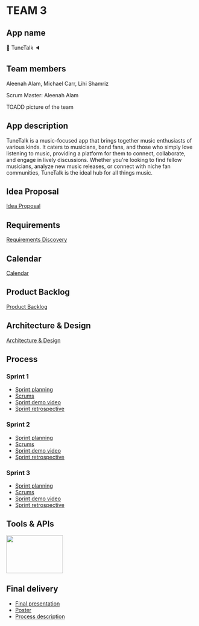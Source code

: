 # TEAM 3

## App name

🎵 TuneTalk 🔈

## Team members

Aleenah Alam, Michael Carr, Lihi Shamriz

Scrum Master: Aleenah Alam

TOADD picture of the team

## App description

TuneTalk is a music-focused app that brings together music enthusiasts of various kinds. It caters to musicians, band fans, and those who simply love listening to music, providing a platform for them to connect, collaborate, and engage in lively discussions. Whether you're looking to find fellow musicians, analyze new music releases, or connect with niche fan communities, TuneTalk is the ideal hub for all things music.

## Idea Proposal
[Idea Proposal](https://docs.google.com/document/d/1w4pOJ4kk3L7TMUzPG-RPLnHXdHhjVQE3/edit?usp=sharing&ouid=109506195485237631608&rtpof=true&sd=true)

## Requirements
[Requirements Discovery](https://docs.google.com/document/d/1HvSqUlBl4PVhl_7V7VmmforlNTJtnwprEIgClhXtnIs/edit?usp=sharing)

## Calendar
[Calendar](https://calendar.google.com/calendar/u/0?cid=aXZoMmU3NjhzMjRkdGlxZWYwcXZvbzhxcjBAZ3JvdXAuY2FsZW5kYXIuZ29vZ2xlLmNvbQ)

## Product Backlog
[Product Backlog](https://docs.google.com/spreadsheets/d/1odoaUqXyTLhiZFRJtVE4P46vtHmQhSL_ao6-MEn74K4/edit?usp=sharing)

## Architecture & Design
[Architecture & Design]()

## Process

### Sprint 1

* [Sprint planning](https://docs.google.com/spreadsheets/d/1odoaUqXyTLhiZFRJtVE4P46vtHmQhSL_ao6-MEn74K4/edit#gid=1056044682)
* [Scrums](https://docs.google.com/document/d/1I_VTNswvvRipo5BTDWJ4m7gOAcNPKg0Gj4oOOYvntds/edit?usp=sharing)
* [Sprint demo video](https://drive.google.com/file/d/1iAg1cfbuWd8tT_jIoyNNAfLnqPJpa1Xv/view?usp=sharing) 
* [Sprint retrospective](https://docs.google.com/document/d/156Pa15wgJLuJo0r0U3_gPyET0Yq7Mdz_7v-axdmk3y0/edit?usp=sharing)

### Sprint 2

* [Sprint planning](https://docs.google.com/spreadsheets/d/1odoaUqXyTLhiZFRJtVE4P46vtHmQhSL_ao6-MEn74K4/edit#gid=1385532964)
* [Scrums](https://docs.google.com/document/d/1L_bfK-5WEnpD1EiT16F5_3oShVPcBc8qQz0_pVJokCQ/edit?usp=sharing)
* [Sprint demo video](https://drive.google.com/file/d/10dEm6w_AWl4FI5mYydTUSfUU8a6csgy7/view?usp=sharing)
* [Sprint retrospective](https://docs.google.com/document/d/10tsJu98AeuZai69kotKO3EJL2ucpORBDDGb7kNKRJTI/edit)

### Sprint 3

* [Sprint planning]()
* [Scrums]()
* [Sprint demo video]()
* [Sprint retrospective]()

## Tools & APIs

<img src="https://github.com/paceuniversity/cs389f2023team3/assets/28511638/5d7f3e6a-4e1f-4f87-b638-44ad0b27e27f" width="150" height="100">

## Final delivery

* [Final presentation]()
* [Poster]()
* [Process description]()



